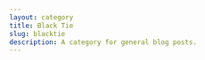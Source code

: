```yaml
---
layout: category
title: Black Tie 
slug: blacktie
description: A category for general blog posts.
---
```



